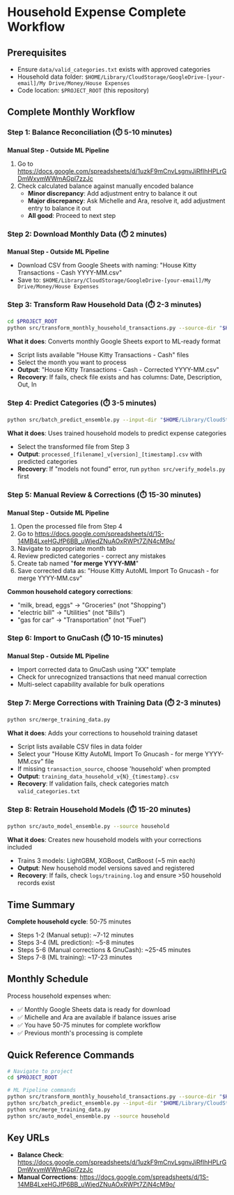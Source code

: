 # Household Expense Complete Workflow

## Prerequisites

- Ensure `data/valid_categories.txt` exists with approved categories
- Household data folder: `$HOME/Library/CloudStorage/GoogleDrive-[your-email]/My Drive/Money/House Expenses`
- Code location: `$PROJECT_ROOT` (this repository)

## Complete Monthly Workflow

### Step 1: Balance Reconciliation (⏱️ 5-10 minutes)

**Manual Step - Outside ML Pipeline**

1. Go to https://docs.google.com/spreadsheets/d/1uzkF9mCnvLsgnvJiRfIhHPLrGDmWxymWWmAGpl7zzJc
2. Check calculated balance against manually encoded balance
    - **Minor discrepancy**: Add adjustment entry to balance it out
    - **Major discrepancy**: Ask Michelle and Ara, resolve it, add adjustment entry to balance it out
    - **All good**: Proceed to next step

### Step 2: Download Monthly Data (⏱️ 2 minutes)

**Manual Step - Outside ML Pipeline**

- Download CSV from Google Sheets with naming: "House Kitty Transactions - Cash YYYY-MM.csv"
- Save to: `$HOME/Library/CloudStorage/GoogleDrive-[your-email]/My Drive/Money/House Expenses`

### Step 3: Transform Raw Household Data (⏱️ 2-3 minutes)

```bash
cd $PROJECT_ROOT
python src/transform_monthly_household_transactions.py --source-dir "$HOME/Library/CloudStorage/GoogleDrive-[your-email]/My Drive/Money/House Expenses"

```

**What it does**: Converts monthly Google Sheets export to ML-ready format

- Script lists available "House Kitty Transactions - Cash" files
- Select the month you want to process
- **Output**: "House Kitty Transactions - Cash - Corrected YYYY-MM.csv"
- **Recovery**: If fails, check file exists and has columns: Date, Description, Out, In

### Step 4: Predict Categories (⏱️ 3-5 minutes)

```bash
python src/batch_predict_ensemble.py --input-dir "$HOME/Library/CloudStorage/GoogleDrive-[your-email]/My Drive/Money/House Expenses"

```

**What it does**: Uses trained household models to predict expense categories

- Select the transformed file from Step 3
- **Output**: `processed_[filename]_v[version]_[timestamp].csv` with predicted categories
- **Recovery**: If "models not found" error, run `python src/verify_models.py` first

### Step 5: Manual Review & Corrections (⏱️ 15-30 minutes)

**Manual Step - Outside ML Pipeline**

1. Open the processed file from Step 4
2. Go to https://docs.google.com/spreadsheets/d/1S-14MB4LxeHGJfP6BB_uWjedZNuAOxRWPt7ZjN4cM9o/
3. Navigate to appropriate month tab
4. Review predicted categories - correct any mistakes
5. Create tab named "**for merge YYYY-MM**"
6. Save corrected data as: "House Kitty AutoML Import To Gnucash - for merge YYYY-MM.csv"

**Common household category corrections**:

- "milk, bread, eggs" → "Groceries" (not "Shopping")
- "electric bill" → "Utilities" (not "Bills")
- "gas for car" → "Transportation" (not "Fuel")

### Step 6: Import to GnuCash (⏱️ 10-15 minutes)

**Manual Step - Outside ML Pipeline**

- Import corrected data to GnuCash using "XX" template
- Check for unrecognized transactions that need manual correction
- Multi-select capability available for bulk operations

### Step 7: Merge Corrections with Training Data (⏱️ 2-3 minutes)

```bash
python src/merge_training_data.py

```

**What it does**: Adds your corrections to household training dataset

- Script lists available CSV files in data folder
- Select your "House Kitty AutoML Import To Gnucash - for merge YYYY-MM.csv" file
- If missing `transaction_source`, choose 'household' when prompted
- **Output**: `training_data_household_v{N}_{timestamp}.csv`
- **Recovery**: If validation fails, check categories match `valid_categories.txt`

### Step 8: Retrain Household Models (⏱️ 15-20 minutes)

```bash
python src/auto_model_ensemble.py --source household

```

**What it does**: Creates new household models with your corrections included

- Trains 3 models: LightGBM, XGBoost, CatBoost (~5 min each)
- **Output**: New household model versions saved and registered
- **Recovery**: If fails, check `logs/training.log` and ensure >50 household records exist

## Time Summary

**Complete household cycle**: 50-75 minutes

- Steps 1-2 (Manual setup): ~7-12 minutes
- Steps 3-4 (ML prediction): ~5-8 minutes
- Steps 5-6 (Manual corrections & GnuCash): ~25-45 minutes
- Steps 7-8 (ML training): ~17-23 minutes

## Monthly Schedule

Process household expenses when:

- ✅ Monthly Google Sheets data is ready for download
- ✅ Michelle and Ara are available if balance issues arise
- ✅ You have 50-75 minutes for complete workflow
- ✅ Previous month's processing is complete

## Quick Reference Commands

```bash
# Navigate to project
cd $PROJECT_ROOT

# ML Pipeline commands
python src/transform_monthly_household_transactions.py --source-dir "$HOME/Library/CloudStorage/GoogleDrive-[your-email]/My Drive/Money/House Expenses"
python src/batch_predict_ensemble.py --input-dir "$HOME/Library/CloudStorage/GoogleDrive-[your-email]/My Drive/Money/House Expenses"
python src/merge_training_data.py
python src/auto_model_ensemble.py --source household

```

## Key URLs

- **Balance Check**: https://docs.google.com/spreadsheets/d/1uzkF9mCnvLsgnvJiRfIhHPLrGDmWxymWWmAGpl7zzJc
- **Manual Corrections**: https://docs.google.com/spreadsheets/d/1S-14MB4LxeHGJfP6BB_uWjedZNuAOxRWPt7ZjN4cM9o/